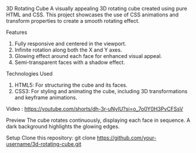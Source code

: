 3D Rotating Cube
A visually appealing 3D rotating cube created using pure HTML and CSS. This project showcases the use of CSS animations and transform properties to create a smooth rotating effect.

Features
1. Fully responsive and centered in the viewport.
2. Infinite rotation along both the X and Y axes.
3. Glowing effect around each face for enhanced visual appeal.
4. Semi-transparent faces with a shadow effect.

Technologies Used
1. HTML5: For structuring the cube and its faces.
2. CSS3: For styling and animating the cube, including 3D transformations and keyframe animations.

Video : https://youtube.com/shorts/dh-3r-uNyIU?si=o_7o0Y0H3PvCFSsV

Preview
The cube rotates continuously, displaying each face in sequence. A dark background highlights the glowing edges.

Setup
Clone this repository:
git clone https://github.com/your-username/3d-rotating-cube.git
